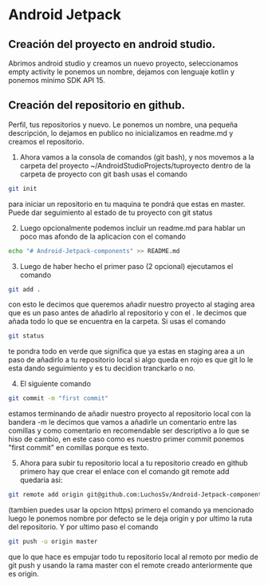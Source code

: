 # Android Jetpack

## Creación del proyecto en android studio.

Abrimos android studio y creamos un nuevo proyecto, seleccionamos empty activity le ponemos un nombre, dejamos con lenguaje kotlin y ponemos minimo SDK API 15.

## Creación del repositorio en github.

Perfil, tus repositorios y nuevo.
Le ponemos un nombre, una pequeña descripción, lo dejamos en publico no inicializamos en readme.md y creamos el repositorio.

1) Ahora vamos a la consola de comandos (git bash), y nos movemos a la carpeta del proyecto ~/AndroidStudioProjects/tuproyecto dentro de la carpeta de proyecto con git bash usas el comando 
```bash
git init
```
para iniciar un repositorio en tu maquina te pondrá que estas en master. Puede dar seguimiento al estado de tu proyecto con git status

2) Luego opcionalmente podemos incluir un readme.md para hablar un poco mas afondo de la aplicacion con el comando 
```bash
echo "# Android-Jetpack-components" >> README.md
```

3) Luego de haber hecho el primer paso (2 opcional) ejecutamos el comando 
```bash
git add .
```
con esto le decimos que queremos añadir nuestro proyecto al staging area que es un paso antes de añadirlo al repositorio y con el . le decimos que añada todo lo que se encuentra en la carpeta.
Si usas el comando 
```bash
git status
```
te pondra todo en verde que significa que ya estas en staging area a un paso de añadirlo a tu repositorio local si algo queda en rojo es que git lo le esta dando seguimiento y es tu decidion tranckarlo o no.

4) El siguiente comando
```bash
git commit -m "first commit"
```
estamos terminando de añadir nuestro proyecto al repositorio local con la bandera -m le decimos que vamos a añadirle un comentario entre las comillas y como comentario en recomendable ser descriptivo a lo que se hiso de cambio, en este caso como es nuestro primer commit ponemos "first commit" en comillas porque es texto.

5) Ahora para subir tu repositorio local a tu repositorio creado en github primero hay que crear el enlace con el comando git remote add
quedaria asi:
```bash
git remote add origin git@github.com:LuchosSv/Android-Jetpack-components.git
```
(tambien puedes usar la opcion https) primero el comando ya mencionado luego le ponemos nombre por defecto se le deja origin y por ultimo la ruta del repositorio.
Y por ultimo paso el comando
```bash
git push -u origin master
```
que lo que hace es empujar todo tu repositorio local al remoto por medio de git push y usando la rama master con el remote creado anteriormente que es origin.
